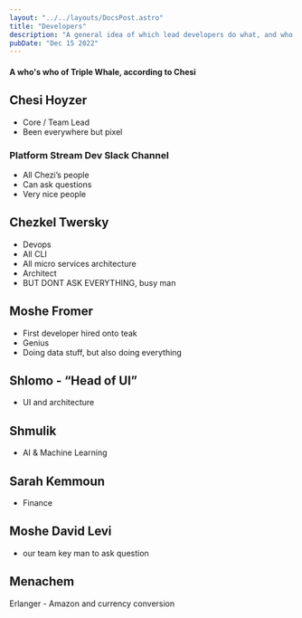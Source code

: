 ```yaml
---
layout: "../../layouts/DocsPost.astro"
title: "Developers"
description: "A general idea of which lead developers do what, and who to ask for what"
pubDate: "Dec 15 2022"
---
```


####  A who's who of Triple Whale, according to Chesi

## Chesi Hoyzer 

- Core / Team Lead
- Been everywhere but pixel

### Platform Stream Dev Slack Channel

- All Chezi’s people
- Can ask questions
- Very nice people

## Chezkel Twersky 

- Devops
- All CLI
- All micro services architecture
- Architect
- BUT DONT ASK EVERYTHING, busy man


## Moshe Fromer

- First developer hired onto teak
- Genius
- Doing data stuff, but also doing everything

## Shlomo - “Head of UI”

- UI and architecture

## Shmulik 

- AI & Machine Learning

## Sarah Kemmoun 

- Finance

## Moshe David Levi 

- our team key man to ask question

## Menachem 

Erlanger - Amazon and currency conversion